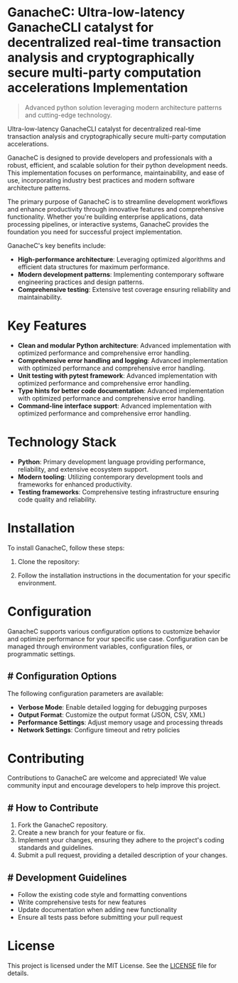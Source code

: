 <!-- fallback_GanacheC_20250803032307_56910 -->

# GanacheC: Ultra-low-latency GanacheCLI catalyst for decentralized real-time transaction analysis and cryptographically secure multi-party computation accelerations Implementation
> Advanced python solution leveraging modern architecture patterns and cutting-edge technology.

Ultra-low-latency GanacheCLI catalyst for decentralized real-time transaction analysis and cryptographically secure multi-party computation accelerations.

GanacheC is designed to provide developers and professionals with a robust, efficient, and scalable solution for their python development needs. This implementation focuses on performance, maintainability, and ease of use, incorporating industry best practices and modern software architecture patterns.

The primary purpose of GanacheC is to streamline development workflows and enhance productivity through innovative features and comprehensive functionality. Whether you're building enterprise applications, data processing pipelines, or interactive systems, GanacheC provides the foundation you need for successful project implementation.

GanacheC's key benefits include:

* **High-performance architecture**: Leveraging optimized algorithms and efficient data structures for maximum performance.
* **Modern development patterns**: Implementing contemporary software engineering practices and design patterns.
* **Comprehensive testing**: Extensive test coverage ensuring reliability and maintainability.

# Key Features

* **Clean and modular Python architecture**: Advanced implementation with optimized performance and comprehensive error handling.
* **Comprehensive error handling and logging**: Advanced implementation with optimized performance and comprehensive error handling.
* **Unit testing with pytest framework**: Advanced implementation with optimized performance and comprehensive error handling.
* **Type hints for better code documentation**: Advanced implementation with optimized performance and comprehensive error handling.
* **Command-line interface support**: Advanced implementation with optimized performance and comprehensive error handling.

# Technology Stack

* **Python**: Primary development language providing performance, reliability, and extensive ecosystem support.
* **Modern tooling**: Utilizing contemporary development tools and frameworks for enhanced productivity.
* **Testing frameworks**: Comprehensive testing infrastructure ensuring code quality and reliability.

# Installation

To install GanacheC, follow these steps:

1. Clone the repository:


2. Follow the installation instructions in the documentation for your specific environment.

# Configuration

GanacheC supports various configuration options to customize behavior and optimize performance for your specific use case. Configuration can be managed through environment variables, configuration files, or programmatic settings.

## # Configuration Options

The following configuration parameters are available:

* **Verbose Mode**: Enable detailed logging for debugging purposes
* **Output Format**: Customize the output format (JSON, CSV, XML)
* **Performance Settings**: Adjust memory usage and processing threads
* **Network Settings**: Configure timeout and retry policies

# Contributing

Contributions to GanacheC are welcome and appreciated! We value community input and encourage developers to help improve this project.

## # How to Contribute

1. Fork the GanacheC repository.
2. Create a new branch for your feature or fix.
3. Implement your changes, ensuring they adhere to the project's coding standards and guidelines.
4. Submit a pull request, providing a detailed description of your changes.

## # Development Guidelines

* Follow the existing code style and formatting conventions
* Write comprehensive tests for new features
* Update documentation when adding new functionality
* Ensure all tests pass before submitting your pull request

# License

This project is licensed under the MIT License. See the [LICENSE](https://github.com/gary111868/GanacheC/blob/main/LICENSE) file for details.
